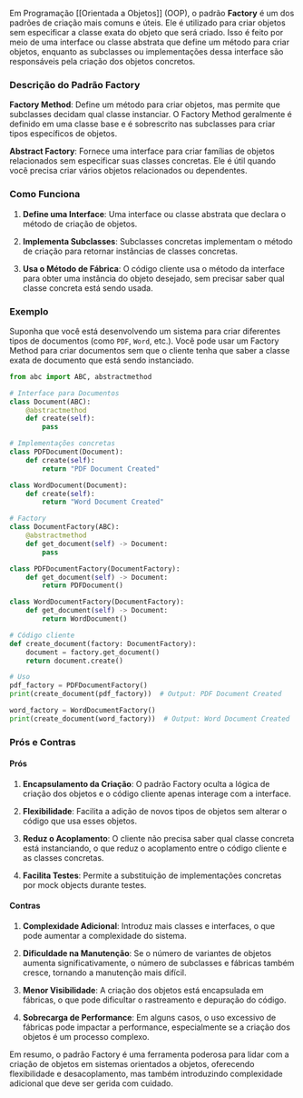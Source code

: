 Em Programação [[Orientada a Objetos]] (OOP), o padrão **Factory** é um dos padrões de criação mais comuns e úteis. Ele é utilizado para criar objetos sem especificar a classe exata do objeto que será criado. Isso é feito por meio de uma interface ou classe abstrata que define um método para criar objetos, enquanto as subclasses ou implementações dessa interface são responsáveis pela criação dos objetos concretos.

### Descrição do Padrão Factory

**Factory Method**: Define um método para criar objetos, mas permite que subclasses decidam qual classe instanciar. O Factory Method geralmente é definido em uma classe base e é sobrescrito nas subclasses para criar tipos específicos de objetos.

**Abstract Factory**: Fornece uma interface para criar famílias de objetos relacionados sem especificar suas classes concretas. Ele é útil quando você precisa criar vários objetos relacionados ou dependentes.

### Como Funciona

1. **Define uma Interface**: Uma interface ou classe abstrata que declara o método de criação de objetos.
   
2. **Implementa Subclasses**: Subclasses concretas implementam o método de criação para retornar instâncias de classes concretas.

3. **Usa o Método de Fábrica**: O código cliente usa o método da interface para obter uma instância do objeto desejado, sem precisar saber qual classe concreta está sendo usada.

### Exemplo

Suponha que você está desenvolvendo um sistema para criar diferentes tipos de documentos (como `PDF`, `Word`, etc.). Você pode usar um Factory Method para criar documentos sem que o cliente tenha que saber a classe exata de documento que está sendo instanciado.

```python
from abc import ABC, abstractmethod

# Interface para Documentos
class Document(ABC):
    @abstractmethod
    def create(self):
        pass

# Implementações concretas
class PDFDocument(Document):
    def create(self):
        return "PDF Document Created"

class WordDocument(Document):
    def create(self):
        return "Word Document Created"

# Factory
class DocumentFactory(ABC):
    @abstractmethod
    def get_document(self) -> Document:
        pass

class PDFDocumentFactory(DocumentFactory):
    def get_document(self) -> Document:
        return PDFDocument()

class WordDocumentFactory(DocumentFactory):
    def get_document(self) -> Document:
        return WordDocument()

# Código cliente
def create_document(factory: DocumentFactory):
    document = factory.get_document()
    return document.create()

# Uso
pdf_factory = PDFDocumentFactory()
print(create_document(pdf_factory))  # Output: PDF Document Created

word_factory = WordDocumentFactory()
print(create_document(word_factory))  # Output: Word Document Created
```

### Prós e Contras

#### Prós

1. **Encapsulamento da Criação**: O padrão Factory oculta a lógica de criação dos objetos e o código cliente apenas interage com a interface.
   
2. **Flexibilidade**: Facilita a adição de novos tipos de objetos sem alterar o código que usa esses objetos.

3. **Reduz o Acoplamento**: O cliente não precisa saber qual classe concreta está instanciando, o que reduz o acoplamento entre o código cliente e as classes concretas.

4. **Facilita Testes**: Permite a substituição de implementações concretas por mock objects durante testes.

#### Contras

1. **Complexidade Adicional**: Introduz mais classes e interfaces, o que pode aumentar a complexidade do sistema.

2. **Dificuldade na Manutenção**: Se o número de variantes de objetos aumenta significativamente, o número de subclasses e fábricas também cresce, tornando a manutenção mais difícil.

3. **Menor Visibilidade**: A criação dos objetos está encapsulada em fábricas, o que pode dificultar o rastreamento e depuração do código.

4. **Sobrecarga de Performance**: Em alguns casos, o uso excessivo de fábricas pode impactar a performance, especialmente se a criação dos objetos é um processo complexo.

Em resumo, o padrão Factory é uma ferramenta poderosa para lidar com a criação de objetos em sistemas orientados a objetos, oferecendo flexibilidade e desacoplamento, mas também introduzindo complexidade adicional que deve ser gerida com cuidado.
